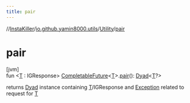 ```yaml
---
title: pair
---
```

//[InstaKiller](../../../index.html)/[io.github.yamin8000.utils](../index.html)/[Utility](index.html)/[pair](pair.html)



# pair



[jvm]\
fun &lt;[T](pair.html) : IGResponse&gt; [CompletableFuture](https://docs.oracle.com/javase/8/docs/api/java/util/concurrent/CompletableFuture.html)&lt;[T](pair.html)&gt;.[pair](pair.html)(): [Dyad](../../io.github.yamin8000/index.html#1921977161%2FClasslikes%2F863300109)&lt;[T](pair.html)?&gt;



returns [Dyad](../../io.github.yamin8000/index.html#1921977161%2FClasslikes%2F863300109) instance containing [T](pair.html)/IGResponse and [Exception](https://kotlinlang.org/api/latest/jvm/stdlib/kotlin/-exception/index.html) related to request for [T](pair.html)




